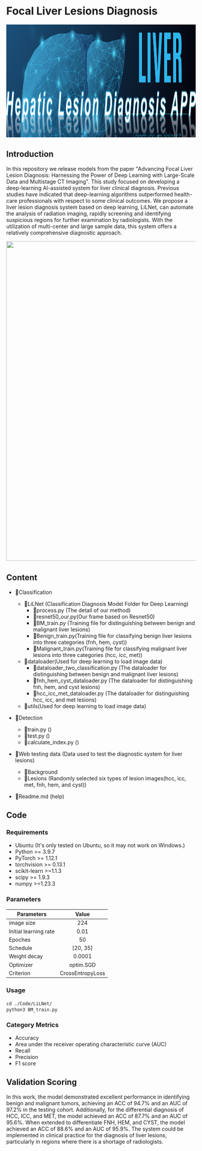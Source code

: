 # Focal Liver Lesions Diagnosis
<div align=center><img src="https://github.com/yangmeiyi/Liver/blob/main/background.png" width="1000" height="300" /></div>


## Introduction
In this repository we release models from the paper "Advancing Focal Liver Lesion Diagnosis: Harnessing the Power of Deep Learning with Large-Scale Data and Multistage CT Imaging".
This study focused on developing a deep-learning AI-assisted system for liver clinical diagnosis. Previous studies have indicated that deep-learning algorithms outperformed health-care professionals with respect to some clinical outcomes. We propose a liver lesion diagnosis system based on deep learning, LiLNet, can automate the analysis of radiation imaging, rapidly screening and identifying suspicious regions for further examination by radiologists. With the utilization of multi-center and large sample data, this system offers a relatively comprehensive diagnostic approach. 

<div align=center><img src="https://github.com/yangmeiyi/Liver/blob/main/frame.png" width="1000" height="850" /></div>




## Content
- 📁Classification
  - 📁LiLNet (Classification Diagnosis Model Folder for Deep Learning)
    - 📄process.py  (The detail of our method)
    - 📄resnet50_our.py(Our frame based on Resnet50)
    - 📄BM_train.py  (Training file for distinguishing between benign and malignant liver lesions)
    - 📄Benign_train.py(Training file for classifying benign liver lesions into three categories (fnh, hem, cyst))
    - 📄Malignant_train.py(Training file for classifying malignant liver lesions into three categories (hcc, icc, met))
  - 📁dataloader(Used for deep learning to load image data)
    - 📄dataloader_two_classification.py  (The dataloader for distinguishing between benign and malignant liver lesions)
    - 📄fnh_hem_cyst_dataloader.py  (The dataloader for distinguishing fnh, hem, and cyst lesions)
    - 📄hcc_icc_met_dataloader.py  (The dataloader for distinguishing hcc, icc, and met lesions)
  - 📁utils(Used for deep learning to load image data)
- 📁Detection
  - 📄train.py ()
  - 📄test.py ()
  - 📄calculate_index.py ()

- 📁Web testing data  (Data used to test the diagnostic system for liver lesions)
  - 📁Background 
  - 📁Lesions  (Randomly selected six types of lesion images(hcc, icc, met, fnh, hem, and cyst))
- 📄Readme.md (help)


## Code 

### Requirements
* Ubuntu (It's only tested on Ubuntu, so it may not work on Windows.)
* Python >= 3.9.7
* PyTorch >= 1.12.1
* torchvision >= 0.13.1
* scikit-learn >=1.1.3
* scipy >= 1.9.3
* numpy >=1.23.3


### Parameters
| Parameters | Value |
|-----------|:---------:|
| image size | 224 | 
| Initial learning rate | 0.01 | 
| Epoches | 50 | 
| Schedule | [20, 35] | 
| Weight decay | 0.0001 | 
| Optimizer | optim.SGD | 
| Criterion | CrossEntropyLoss | 


### Usage
```
cd ./Code/LiLNet/
python3 BM_train.py
```


### Category Metrics
* Accuracy
* Area under the receiver operating characteristic curve (AUC)
* Recall
* Precision
* F1 score

## Validation Scoring
 In this work, the model demonstrated excellent performance in identifying benign and malignant tumors, achieving an ACC of 94.7% and an AUC of 97.2% in the testing cohort. Additionally, for the differential diagnosis of HCC, ICC, and MET, the model achieved an ACC of 87.7% and an AUC of 95.6%. When extended to differentiate FNH, HEM, and CYST, the model achieved an ACC of 88.6% and an AUC of 95.9%. The system could be implemented in clinical practice for the diagnosis of liver lesions, particularly in regions where there is a shortage of radiologists. 


